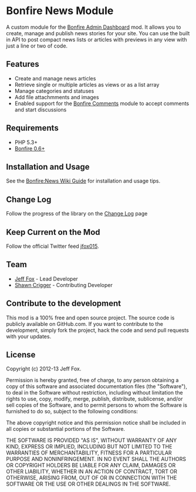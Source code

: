 # Bonfire News Module

A custom module for the [Bonfire Admin Dashboard](https://github.com/ci-bonfire/Bonfire) mod. It allows you to 
create, manage and publish news stories for your site. You can use the built in API to post compact news lists 
or articles with previews in any view with just a line or two of code.

## Features

- Create and manage news articles
- Retrieve single or multiple articles as views or as a list array
- Manage categories and statuses
- Add file attachmments and images
- Enabled support for the [Bonfire Comments](https://github.com/jfox015/Bonfire-Comments) module to accept comments and start discussions

## Requirements

- PHP 5.3+
- [Bonfire 0.6+](https://github.com/ci-bonfire/Bonfire)

## Installation and Usage

See the [Bonfire:News Wiki Guide](https://github.com/jfox015/Bonfire-News/wiki) for installation and usage tips.

## Change Log

Follow the progress of the library on the [Change Log](https://github.com/jfox015/Bonfire-News/wiki/Change-Log) page

## Keep Current on the Mod

Follow the official Twitter feed [jfox015](http://twitter.com/#!/jfox015).
  
## Team

- [Jeff Fox](http://www.aeoliandigital.com/) - Lead Developer
- [Shawn Crigger](http://www.s-vizion.com/)  - Contributing Developer
 
## Contribute to the development

This mod is a 100% free and open source project. The source code is publicly available on GitHub.com. If you want to contribute to the development, simply fork the project, hack the code and send pull requests with your updates.

## License

Copyright (c) 2012-13 Jeff Fox.

Permission is hereby granted, free of charge, to any person obtaining a copy
of this software and associated documentation files (the "Software"), to deal
in the Software without restriction, including without limitation the rights
to use, copy, modify, merge, publish, distribute, sublicense, and/or sell
copies of the Software, and to permit persons to whom the Software is
furnished to do so, subject to the following conditions:

The above copyright notice and this permission notice shall be included in
all copies or substantial portions of the Software.

THE SOFTWARE IS PROVIDED "AS IS", WITHOUT WARRANTY OF ANY KIND, EXPRESS OR
IMPLIED, INCLUDING BUT NOT LIMITED TO THE WARRANTIES OF MERCHANTABILITY,
FITNESS FOR A PARTICULAR PURPOSE AND NONINFRINGEMENT. IN NO EVENT SHALL THE
AUTHORS OR COPYRIGHT HOLDERS BE LIABLE FOR ANY CLAIM, DAMAGES OR OTHER
LIABILITY, WHETHER IN AN ACTION OF CONTRACT, TORT OR OTHERWISE, ARISING FROM,
OUT OF OR IN CONNECTION WITH THE SOFTWARE OR THE USE OR OTHER DEALINGS IN
THE SOFTWARE.
